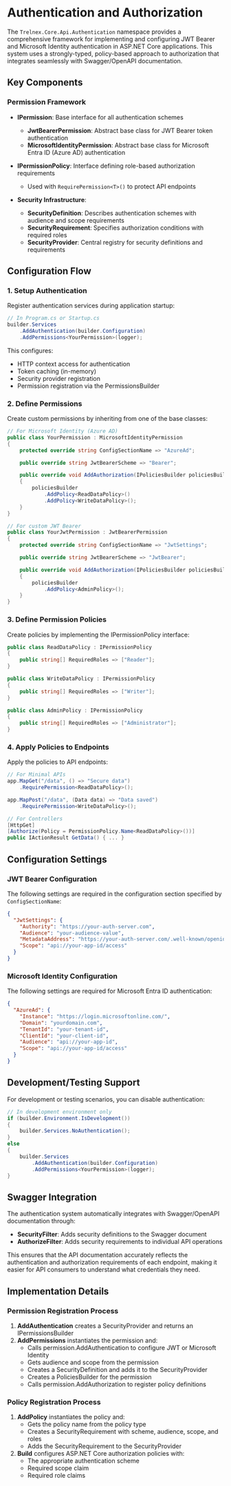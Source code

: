 # Authentication and Authorization

The `Trelnex.Core.Api.Authentication` namespace provides a comprehensive framework for implementing and configuring JWT Bearer and Microsoft Identity authentication in ASP.NET Core applications. This system uses a strongly-typed, policy-based approach to authorization that integrates seamlessly with Swagger/OpenAPI documentation.

## Key Components

### Permission Framework

- **IPermission**: Base interface for all authentication schemes
  - **JwtBearerPermission**: Abstract base class for JWT Bearer token authentication
  - **MicrosoftIdentityPermission**: Abstract base class for Microsoft Entra ID (Azure AD) authentication

- **IPermissionPolicy**: Interface defining role-based authorization requirements
  - Used with `RequirePermission<T>()` to protect API endpoints

- **Security Infrastructure**:
  - **SecurityDefinition**: Describes authentication schemes with audience and scope requirements
  - **SecurityRequirement**: Specifies authorization conditions with required roles
  - **SecurityProvider**: Central registry for security definitions and requirements

## Configuration Flow

### 1. Setup Authentication

Register authentication services during application startup:

```csharp
// In Program.cs or Startup.cs
builder.Services
    .AddAuthentication(builder.Configuration)
    .AddPermissions<YourPermission>(logger);
```

This configures:
- HTTP context access for authentication
- Token caching (in-memory)
- Security provider registration
- Permission registration via the PermissionsBuilder

### 2. Define Permissions

Create custom permissions by inheriting from one of the base classes:

```csharp
// For Microsoft Identity (Azure AD)
public class YourPermission : MicrosoftIdentityPermission
{
    protected override string ConfigSectionName => "AzureAd";

    public override string JwtBearerScheme => "Bearer";

    public override void AddAuthorization(IPoliciesBuilder policiesBuilder)
    {
        policiesBuilder
            .AddPolicy<ReadDataPolicy>()
            .AddPolicy<WriteDataPolicy>();
    }
}

// For custom JWT Bearer
public class YourJwtPermission : JwtBearerPermission
{
    protected override string ConfigSectionName => "JwtSettings";

    public override string JwtBearerScheme => "JwtBearer";

    public override void AddAuthorization(IPoliciesBuilder policiesBuilder)
    {
        policiesBuilder
            .AddPolicy<AdminPolicy>();
    }
}
```

### 3. Define Permission Policies

Create policies by implementing the IPermissionPolicy interface:

```csharp
public class ReadDataPolicy : IPermissionPolicy
{
    public string[] RequiredRoles => ["Reader"];
}

public class WriteDataPolicy : IPermissionPolicy
{
    public string[] RequiredRoles => ["Writer"];
}

public class AdminPolicy : IPermissionPolicy
{
    public string[] RequiredRoles => ["Administrator"];
}
```

### 4. Apply Policies to Endpoints

Apply the policies to API endpoints:

```csharp
// For Minimal APIs
app.MapGet("/data", () => "Secure data")
    .RequirePermission<ReadDataPolicy>();

app.MapPost("/data", (Data data) => "Data saved")
    .RequirePermission<WriteDataPolicy>();

// For Controllers
[HttpGet]
[Authorize(Policy = PermissionPolicy.Name<ReadDataPolicy>())]
public IActionResult GetData() { ... }
```

## Configuration Settings

### JWT Bearer Configuration

The following settings are required in the configuration section specified by `ConfigSectionName`:

```json
{
  "JwtSettings": {
    "Authority": "https://your-auth-server.com",
    "Audience": "your-audience-value",
    "MetadataAddress": "https://your-auth-server.com/.well-known/openid-configuration",
    "Scope": "api://your-app-id/access"
  }
}
```

### Microsoft Identity Configuration

The following settings are required for Microsoft Entra ID authentication:

```json
{
  "AzureAd": {
    "Instance": "https://login.microsoftonline.com/",
    "Domain": "yourdomain.com",
    "TenantId": "your-tenant-id",
    "ClientId": "your-client-id",
    "Audience": "api://your-app-id",
    "Scope": "api://your-app-id/access"
  }
}
```

## Development/Testing Support

For development or testing scenarios, you can disable authentication:

```csharp
// In development environment only
if (builder.Environment.IsDevelopment())
{
    builder.Services.NoAuthentication();
}
else
{
    builder.Services
        .AddAuthentication(builder.Configuration)
        .AddPermissions<YourPermission>(logger);
}
```

## Swagger Integration

The authentication system automatically integrates with Swagger/OpenAPI documentation through:

- **SecurityFilter**: Adds security definitions to the Swagger document
- **AuthorizeFilter**: Adds security requirements to individual API operations

This ensures that the API documentation accurately reflects the authentication and authorization requirements of each endpoint, making it easier for API consumers to understand what credentials they need.

## Implementation Details

### Permission Registration Process

1. **AddAuthentication** creates a SecurityProvider and returns an IPermissionsBuilder
2. **AddPermissions<T>** instantiates the permission and:
   - Calls permission.AddAuthentication to configure JWT or Microsoft Identity
   - Gets audience and scope from the permission
   - Creates a SecurityDefinition and adds it to the SecurityProvider
   - Creates a PoliciesBuilder for the permission
   - Calls permission.AddAuthorization to register policy definitions

### Policy Registration Process

1. **AddPolicy<T>** instantiates the policy and:
   - Gets the policy name from the policy type
   - Creates a SecurityRequirement with scheme, audience, scope, and roles
   - Adds the SecurityRequirement to the SecurityProvider
2. **Build** configures ASP.NET Core authorization policies with:
   - The appropriate authentication scheme
   - Required scope claim
   - Required role claims